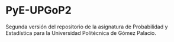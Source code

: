 # PyE-UPGoP2
Segunda versión del repositorio de la asignatura de Probabilidad y Estadística para la Universidad Politécnica de Gómez Palacio.
